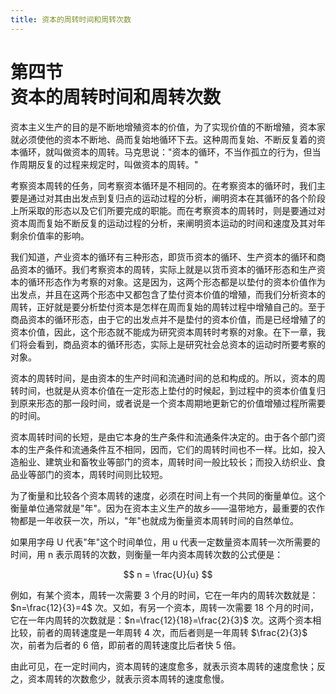 ```yaml
---
title: 资本的周转时间和周转次数
---
```


# 第四节<br>**资本的周转时间&zwnj;和周转次数**

资本主义生产的目的是不断地增殖资本的价值，为了实现价值的不断增殖，资本家就必须使他的资本不断地、咼而复始地循环下去。这种周而复始、不断反复着的资本循环，就叫做资本的周转。马克思说："资本的循环，不当作孤立的行为，但当作周期反复的过程来规定时，叫做资本的周转。"

考察资本周转的任务，同考察资本循环是不相同的。在考察资本的循环时，我们主要是通过对其由出发点到复归点的运动过程的分析，阐明资本在其循环的各个阶段上所采取的形态以及它们所要完成的职能。而在考察资本的周转时，则是要通过对资本周而复始不断反复的运动过程的分析，来阐明资本运动的时间和速度及其对年剩余价值率的影响。

我们知道，产业资本的循环有三种形态，即货币资本的循环、生产资本的循环和商品资本的循环。我们考察资本的周转，实际上就是以货币资本的循环形态和生产资本的循环形态作为考察的对象。这是因为，这两个形态都是以垫付的资本价值作为出发点，并且在这两个形态中又都包含了垫付资本价值的增殖，而我们分析资本的周转，正好就是要分析垫付资本是怎样在周而复始的周转过程中增殖自己的。至于商品资本的循环形态，由于它的出发点并不是垫付的资本价值，而是已经增殖了的资本价值，因此，这个形态就不能成为研究资本周转时考察的对象。在下一章，我们将会看到，商品资本的循环形态，实际上是研究社会总资本的运动时所要考察的对象。

资本的周转时间，是由资本的生产时间和流通时间的总和构成的。所以，资本的周转时间，也就是从资本价值在一定形态上垫付的时候起，到过程中的资本价值复归到原来形态的那一段时间，或者说是一个资本周期地更新它的价值增殖过程所需要的时间。

资本周转时间的长短，是由它本身的生产条件和流通条件决定的。由于各个部门资本的生产条件和流通条件互不相同，因而，它们的周转时间也不一样。比如，投入造船业、建筑业和畜牧业等部门的资本，周转时间一般比较长；而投入纺织业、食品业等部门的资本，周转时间则比较短。

为了衡量和比较各个资本周转的速度，必须在时间上有一个共同的衡量单位。这个衡量单位通常就是"年"。因为在资本主义生产的故乡——温带地方，最重要的农作物都是一年收获一次，所以，"年"也就成为衡量资本周转时间的自然单位。

如果用字母 U 代表"年"这个时间单位，用 u 代表一定数量资本周转一次所需要的时间，用 n 表示周转的次数，则衡量一年内资本周转次数的公式便是：

$$
n = \frac{U}{u}
$$

例如，有某个资本，周转一次需要 3 个月的时间，它在一年内的周转次数就是：$n=\frac{12}{3}=4$ 次。又如，有另一个资本，周转一次需要 18 个月的时间，它在一年内周转的次数就是：$n=\frac{12}{18}=\frac{2}{3}$ 次。这两个资本相比较，前者的周转速度是一年周转 4 次，而后者则是一年周转 $\frac{2}{3}$ 次，前者为后者的 6 倍，即前者的周转速度比后者快 5 倍。

由此可见，在一定时间内，资本周转的速度愈多，就表示资本周转的速度愈快；反之，资本周转的次数愈少，就表示资本周转的速度愈慢。